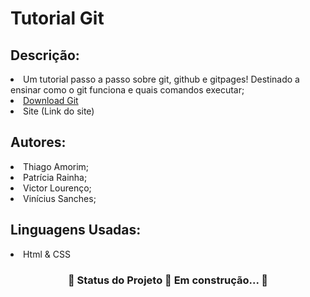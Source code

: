 <h1>Tutorial Git</h1>
<h2> Descrição: </h2>
<li>Um tutorial passo a passo sobre git, github e gitpages! Destinado a ensinar como o git funciona e quais comandos executar; </li>
<li><a href="https://git-scm.com/downloads">Download Git</a></li>
<li>Site (Link do site) </li>
<h2>Autores:</h2>
<li>Thiago Amorim;</li>
<li>Patrícia Rainha;</li>
<li>Victor Lourenço;</li>
<li>Vinícius Sanches;</li>

<h2> Linguagens Usadas: </h2>
<li>Html & CSS </li>

<h3 align="center"> 
	🚧  Status do Projeto 🚀 Em construção...  🚧
</h3>

